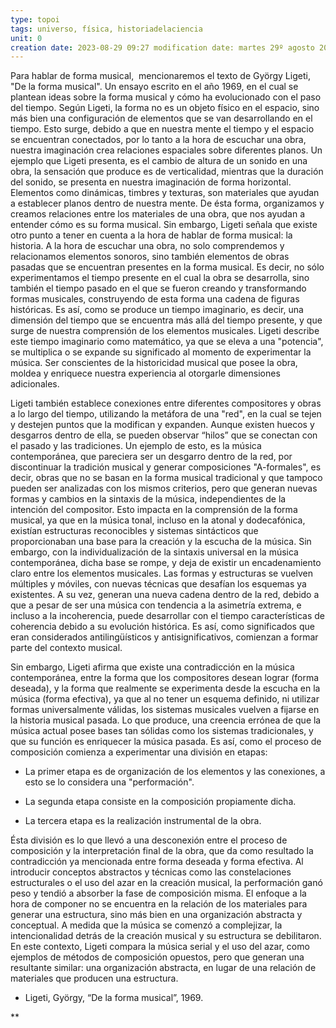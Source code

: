 ```yaml
---
type: topoi
tags: universo, física, historiadelaciencia
unit: 0
creation date: 2023-08-29 09:27 modification date: martes 29º agosto 2023 19:54:50
---
```

Para hablar de forma musical,  mencionaremos el texto de György Ligeti, "De la forma musical". Un ensayo escrito en el año 1969, en el cual se plantean ideas sobre la forma musical y cómo ha evolucionado con el paso del tiempo. Según Ligeti, la forma no es un objeto físico en el espacio, sino más bien una configuración de elementos que se van desarrollando en el tiempo. Esto surge, debido a que en nuestra mente el tiempo y el espacio se encuentran conectados, por lo tanto a la hora de escuchar una obra, nuestra imaginación crea relaciones espaciales sobre diferentes planos. Un ejemplo que Ligeti presenta, es el cambio de altura de un sonido en una obra, la sensación que produce es de verticalidad, mientras que la duración del sonido, se presenta en nuestra imaginación de forma horizontal. Elementos como dinámicas, timbres y texturas, son materiales que ayudan a establecer planos dentro de nuestra mente. De ésta forma, organizamos y creamos relaciones entre los materiales de una obra, que nos ayudan a entender cómo es su forma musical. Sin embargo, Ligeti señala que existe otro punto a tener en cuenta a la hora de hablar de forma musical: la historia. A la hora de escuchar una obra, no solo comprendemos y relacionamos elementos sonoros, sino también elementos de obras pasadas que se encuentran presentes en la forma musical. Es decir, no sólo experimentamos el tiempo presente en el cual la obra se desarrolla, sino también el tiempo pasado en el que se fueron creando y transformando formas musicales, construyendo de esta forma una cadena de figuras históricas. Es así, como se produce un tiempo imaginario, es decir, una dimensión del tiempo que se encuentra más allá del tiempo presente, y que surge de nuestra comprensión de los elementos musicales. Ligeti describe este tiempo imaginario como matemático, ya que se eleva a una "potencia", se multiplica o se expande su significado al momento de experimentar la música. Ser conscientes de la historicidad musical que posee la obra, moldea y enriquece nuestra experiencia al otorgarle dimensiones adicionales.

Ligeti también establece conexiones entre diferentes compositores y obras a lo largo del tiempo, utilizando la metáfora de una "red", en la cual se tejen y destejen puntos que la modifican y expanden. Aunque existen huecos y desgarros dentro de ella, se pueden observar “hilos” que se conectan con el pasado y las tradiciones. Un ejemplo de esto, es la música contemporánea, que pareciera ser un desgarro dentro de la red, por discontinuar la tradición musical y generar composiciones "A-formales", es decir, obras que no se basan en la forma musical tradicional y que tampoco pueden ser analizadas con los mismos criterios, pero que generan nuevas formas y cambios en la sintaxis de la música, independientes de la intención del compositor. Esto impacta en la comprensión de la forma musical, ya que en la música tonal, incluso en la atonal y dodecafónica, existían estructuras reconocibles y sistemas sintácticos que proporcionaban una base para la creación y la escucha de la música. Sin embargo, con la individualización de la sintaxis universal en la música contemporánea, dicha base se rompe, y deja de existir un encadenamiento claro entre los elementos musicales. Las formas y estructuras se vuelven múltiples y móviles, con nuevas técnicas que desafían los esquemas ya existentes. A su vez, generan una nueva cadena dentro de la red, debido a que a pesar de ser una música con tendencia a la asimetría extrema, e incluso a la incoherencia, puede desarrollar con el tiempo características de coherencia debido a su evolución histórica. Es así, como significados que eran considerados antilingüísticos y antisignificativos, comienzan a formar parte del contexto musical.

Sin embargo, Ligeti afirma que existe una contradicción en la música contemporánea, entre la forma que los compositores desean lograr (forma deseada), y la forma que realmente se experimenta desde la escucha en la música (forma efectiva), ya que al no tener un esquema definido, ni utilizar formas universalmente válidas, los sistemas musicales vuelven a fijarse en la historia musical pasada. Lo que produce, una creencia errónea de que la música actual posee bases tan sólidas como los sistemas tradicionales, y que su función es enriquecer la música pasada. Es así, como el proceso de composición comienza a experimentar una división en etapas: 

- La primer etapa es de organización de los elementos y las conexiones, a esto se lo considera una "performación".
    
- La segunda etapa consiste en la composición propiamente dicha.
    
- La tercera etapa es la realización instrumental de la obra. 
    

Ésta división es lo que llevó a una desconexión entre el proceso de composición y la interpretación final de la obra, que da como resultado la contradicción ya mencionada entre forma deseada y forma efectiva. Al introducir conceptos abstractos y técnicas como las constelaciones estructurales o el uso del azar en la creación musical, la performación ganó peso y tendió a absorber la fase de composición misma. El enfoque a la hora de componer no se encuentra en la relación de los materiales para generar una estructura, sino más bien en una organización abstracta y conceptual. A medida que la música se comenzó a complejizar, la intencionalidad detrás de la creación musical y su estructura se debilitaron. En este contexto, Ligeti compara la música serial y el uso del azar, como ejemplos de métodos de composición opuestos, pero que generan una resultante similar: una organización abstracta, en lugar de una relación de materiales que producen una estructura.



- Ligeti, György, “De la forma musical”, 1969.
    

**